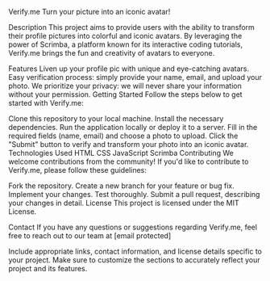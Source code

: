 Verify.me
Turn your picture into an iconic avatar!

Description
This project aims to provide users with the ability to transform their profile pictures into colorful and iconic avatars. By leveraging the power of Scrimba, a platform known for its interactive coding tutorials, Verify.me brings the fun and creativity of avatars to everyone.

Features
Liven up your profile pic with unique and eye-catching avatars.
Easy verification process: simply provide your name, email, and upload your photo.
We prioritize your privacy: we will never share your information without your permission.
Getting Started
Follow the steps below to get started with Verify.me:

Clone this repository to your local machine.
Install the necessary dependencies.
Run the application locally or deploy it to a server.
Fill in the required fields (name, email) and choose a photo to upload.
Click the "Submit" button to verify and transform your photo into an iconic avatar.
Technologies Used
HTML
CSS
JavaScript
Scrimba
Contributing
We welcome contributions from the community! If you'd like to contribute to Verify.me, please follow these guidelines:

Fork the repository.
Create a new branch for your feature or bug fix.
Implement your changes.
Test thoroughly.
Submit a pull request, describing your changes in detail.
License
This project is licensed under the MIT License.

Contact
If you have any questions or suggestions regarding Verify.me, feel free to reach out to our team at [email protected]

Include appropriate links, contact information, and license details specific to your project. Make sure to customize the sections to accurately reflect your project and its features.




